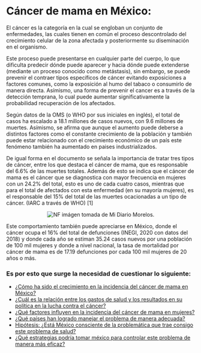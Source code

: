 # Cáncer de mama en México: 

El cáncer es la categoría en la cual se engloban un conjunto de enfermedades, las cuales tienen en común el proceso descontrolado del crecimiento celular de la zona afectada y posteriormente su diseminación en el organismo. 

Este proceso puede presentarse en cualquier parte del cuerpo, lo que dificulta predecir dónde puede aparecer y hacia dónde puede extenderse (mediante un proceso conocido como metástasis), sin embargo, se puede prevenir el contraer tipos específicos de cáncer evitando exposiciones a factores comunes, como la exposición al humo del tabaco o consumirlo de manera directa. Asímismo, una forma de prevenir el cancer es a través de la detección temprana, lo cual puede aumentar significativamente la probabilidad recuperación de los afectados.

Según datos de la OMS (o WHO por sus iniciales en inglés), el total de casos ha escalado a 18.1 millones de casos nuevos, con 9.6 millones de muertes. Asímismo, se afirma que aunque el aumento puede deberse a distintos factores como el constante crecimiento de la población y también puede estar relacionado con el crecimiento económico de un país este fenómeno también ha aumentado en paises industrializados. 

De igual forma en el documento se señala la importancia de tratar tres tipos de cáncer, entre los que destaca el cáncer de mama, que es responsable del 6.6% de las muertes totales. Además de esto se indica que el cáncer de mama es el cáncer que se diagnostica con mayor frecuencia en mujeres con un 24.2% del total, esto es uno de cada cuatro casos, mientras que para el total de afectados con esta enfermedad (en su mayoría mujeres), es el responsable del 15% del total de las muertes ocacionadas a un tipo de cáncer. (IARC a través de WHO) [1]

<p align="center">
  <img src="/img/imágenes/portada.jpg" "imagen_tomada_de_Mi_Diario_Morelos" "imagen_tomada_de_Mi_Diario_Morelos" alt="NF"/>
imágen tomada de Mi Diario Morelos.


Este comportamiento también puede apreciarse en México, donde el cáncer ocupa el 16% del total de defunciones (INEGI, 2020 con datos del 2018) y donde cada año se estiman 35.24 casos nuevos por una población de 100 mil mujeres y donde a nivel nacional, la tasa de mortalidad por cáncer de mama es de 17.19 defunciones por cada 100 mil mujeres de 20 años o más.

### Es por esto que surge la necesidad de cuestionar lo siguiente: 

- [¿Cómo ha sido el crecimiento en la incidencia del cáncer de mama en México?](pregunta_1/)
- [¿Cuál es la relación entre los gastos de salud y los resultados en su política en la lucha contra el cáncer?](pregunta_2/)
- [¿Qué factores influyen en la incidencia del cáncer de mama en mujeres?](pregunta_3/)
- [¿Qué países han logrado manejar el problema de manera adecuada?](pregunta_4/)
- [Hipótesis: ¿Está México consciente de la problemática que trae consigo este problema de salud?](pregunta_5/)
- [¿Qué estrategias podría tomar méxico para controlar este problema de manera más eficaz?](pregunta_6/)
